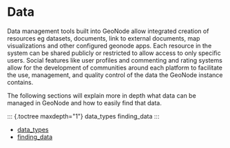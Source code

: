 # Data

Data management tools built into GeoNode allow integrated creation of resources eg datasets, documents, link to external documents, map visualizations and other configured geonode apps.
Each resource in the system can be shared publicly or restricted to allow access to only specific users.
Social features like user profiles and commenting and rating systems allow for the development of communities around each platform to facilitate the use, management, and quality control of the data the GeoNode instance contains.

The following sections will explain more in depth what data can be managed in GeoNode and how to easily find that data.

::: {.toctree maxdepth="1"}
data_types
finding_data
:::


- [data_types](data_types.md)
- [finding_data](finding_data.md)

